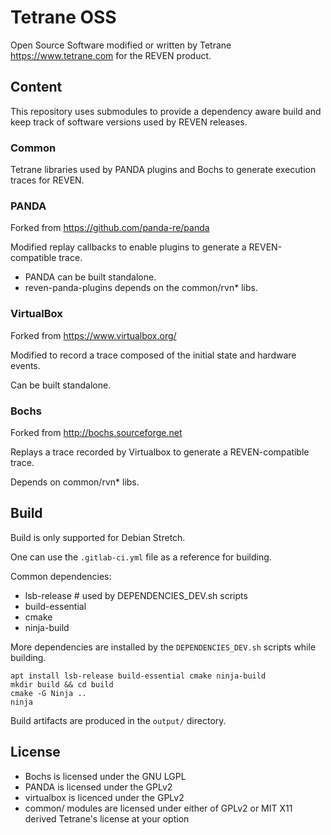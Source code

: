 # Tetrane OSS

Open Source Software modified or written by Tetrane https://www.tetrane.com for the REVEN product.

## Content

This repository uses submodules to provide a dependency aware build and keep track of software versions used by REVEN releases.

### Common

Tetrane libraries used by PANDA plugins and Bochs to generate execution traces for REVEN.

### PANDA

Forked from https://github.com/panda-re/panda

Modified replay callbacks to enable plugins to generate a REVEN-compatible trace.

- PANDA can be built standalone.
- reven-panda-plugins depends on the common/rvn* libs.

### VirtualBox

Forked from https://www.virtualbox.org/

Modified to record a trace composed of the initial state and hardware events.

Can be built standalone.

### Bochs

Forked from http://bochs.sourceforge.net

Replays a trace recorded by Virtualbox to generate a REVEN-compatible trace.

Depends on common/rvn* libs.

## Build

Build is only supported for Debian Stretch.

One can use the `.gitlab-ci.yml` file as a reference for building.

Common dependencies:

- lsb-release # used by DEPENDENCIES_DEV.sh scripts
- build-essential
- cmake
- ninja-build

More dependencies are installed by the `DEPENDENCIES_DEV.sh` scripts while building.

```
apt install lsb-release build-essential cmake ninja-build
mkdir build && cd build
cmake -G Ninja ..
ninja
```

Build artifacts are produced in the `output/` directory.

## License

- Bochs is licensed under the GNU LGPL
- PANDA is licensed under the GPLv2
- virtualbox is licenced under the GPLv2
- common/ modules are licensed under either of GPLv2 or MIT X11 derived 
Tetrane's license at your option
